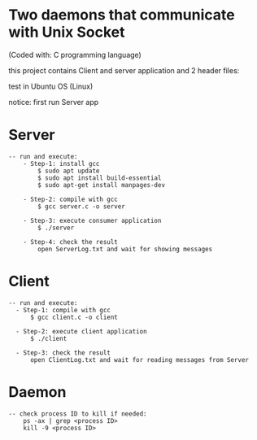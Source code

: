 # Two daemons that communicate with Unix Socket

(Coded with: C programming language)

this project contains Client and server application and 2 header files:

test in Ubuntu OS (Linux)

notice: first run Server app

# Server
    -- run and execute:
        - Step-1: install gcc
            $ sudo apt update
            $ sudo apt install build-essential
            $ sudo apt-get install manpages-dev

        - Step-2: compile with gcc
            $ gcc server.c -o server

        - Step-3: execute consumer application
            $ ./server

        - Step-4: check the result
            open ServerLog.txt and wait for showing messages


# Client
    -- run and execute:
      - Step-1: compile with gcc
          $ gcc client.c -o client

      - Step-2: execute client application
          $ ./client

      - Step-3: check the result
          open ClientLog.txt and wait for reading messages from Server

# Daemon
    -- check process ID to kill if needed:
        ps -ax | grep <process ID>
        kill -9 <process ID>
